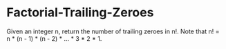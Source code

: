# Factorial-Trailing-Zeroes
Given an integer n, return the number of trailing zeroes in n!.  Note that n! = n * (n - 1) * (n - 2) * ... * 3 * 2 * 1.
